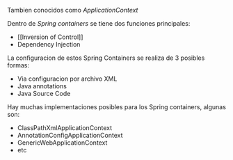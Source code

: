 Tambien conocidos como *ApplicationContext*

Dentro de *Spring containers* se tiene dos funciones principales: 
- [[Inversion of Control]]
- Dependency Injection

La configuracion de estos Spring Containers se realiza de 3 posibles formas: 
- Via configuracion por archivo XML 
- Java annotations
- Java Source Code 


Hay muchas implementaciones posibles para los Spring containers, algunas son: 
- ClassPathXmlApplicationContext
- AnnotationConfigApplicationContext
- GenericWebApplicationContext
- etc

